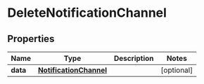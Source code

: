 

# DeleteNotificationChannel


## Properties

Name | Type | Description | Notes
------------ | ------------- | ------------- | -------------
**data** | [**NotificationChannel**](NotificationChannel.md) |  |  [optional]



